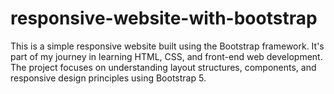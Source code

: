 # responsive-website-with-bootstrap
This is a simple responsive website built using the Bootstrap framework. It's part of my journey in learning HTML, CSS, and front-end web development. The project focuses on understanding layout structures, components, and responsive design principles using Bootstrap 5.
